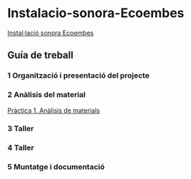 # Instalacio-sonora-Ecoembes
[Instal·lació sonora Ecoembes](https://github.com/arquesm/TdPiED/blob/master/Instalacio_sonora.md)

## Guía de treball

### 1 Organització i presentació del  projecte
### 2 Anàlisis del material
[Pràctica 1. Anàlisis de materials](materials.md)
### 3 Taller
### 4 Taller
### 5 Muntatge i documentació
